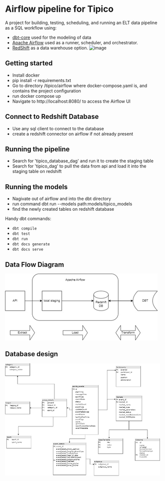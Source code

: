 # Airflow pipeline for Tipico

A project for building, testing, scheduling, and running an ELT data
pipeline as a SQL workflow using:

- [dbt-core](https://github.com/dbt-labs/dbt-core) used for the modeling of data
- [Apache Airflow](https://airflow.apache.org/docs/) used as a runner, scheduler, and orchestrator.
- [RedShift](https://docs.aws.amazon.com/redshift/) as a data warehouse option.
 ![image](https://github.com/sumanththota/demo-dbt/assets/30614314/b7a16ac1-ff59-40f7-9bd1-c297b31fea56)


## Getting started
- Install docker 
- pip install -r requirements.txt
- Go to directory /tipico/airflow where docker-compose.yaml is, and contains the project configuration
- run docker compose up
- Navigate to http://localhost:8080/ to access the Airflow UI

## Connect to Redshift Database
- Use any sql client to connect to the database
- create a redshift connector on airflow if not already present

## Running the pipeline
- Search for 'tipico_database_dag' and run it to create the staging table
- Search for 'tipico_dag' to pull the data from api and load it into the staging table on redshift

## Running the models
- Nagivate out of airflow and into the dbt directory 
- run command dbt run --models path:models/tipico_models
- find the newly created tables on redshift database

Handy dbt commands:
- `dbt compile`
- `dbt test`
- `dbt run`
- `dbt docs generate`
- `dbt docs serve`

## Data Flow Diagram
![image](https://github.com/vrashi/tipico/blob/dev/Tipico%20Data%20Flow.jpg)

## Database design
![image](https://github.com/vrashi/tipico/blob/dev/Tipico%20Database%20Design.jpg)

